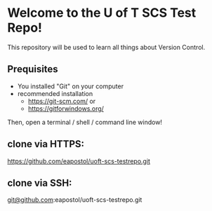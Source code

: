 # Welcome to the U of T SCS Test Repo!

This repository will be used to learn all things about Version Control.

## Prequisites

* You installed "Git" on your computer
* recommended installation
    * https://git-scm.com/ or
    * https://gitforwindows.org/

Then, open a terminal / shell / command line window!

## clone via HTTPS:
https://github.com/eapostol/uoft-scs-testrepo.git

## clone via SSH:
git@github.com:eapostol/uoft-scs-testrepo.git




